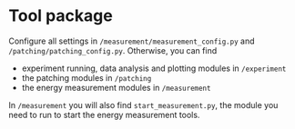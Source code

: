 # Tool package
Configure all settings in `/measurement/measurement_config.py` and `/patching/patching_config.py`. Otherwise, you can find
- experiment running, data analysis and plotting modules in `/experiment`
- the patching modules in `/patching`
- the energy measurement modules in `/measurement`

In `/measurement` you will also find `start_measurement.py`, the module you need to run to start the energy measurement tools.